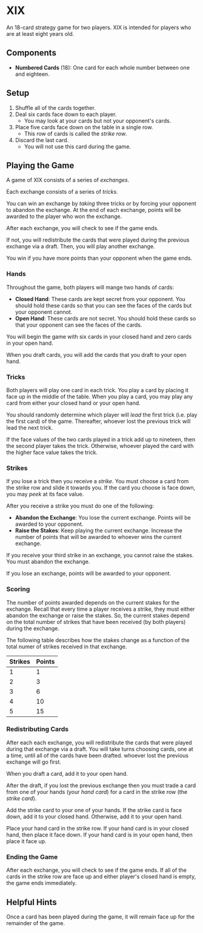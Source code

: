 # XIX
An 18-card strategy game for two players.
XIX is intended for players who are at least eight years old.

## Components
  - **Numbered Cards** (18): One card for each whole number between one and eighteen.

## Setup
  1. Shuffle all of the cards together.
  2. Deal six cards face down to each player.
     - You may look at your cards but not your opponent's cards.
  3. Place five cards face down on the table in a single row.
     - This row of cards is called the _strike row_.
  4. Discard the last card.
     - You will not use this card during the game.

## Playing the Game
A game of XIX consists of a series of _exchanges_.

Each exchange consists of a series of _tricks_.

You can win an exchange by _taking_ three tricks or by forcing your opponent to abandon the exchange.
At the end of each exchange, points will be awarded to the player who won the exchange.

After each exchange, you will check to see if the game ends.

If not, you will redistribute the cards that were played during the previous exchange via a draft. Then, you will play another exchange.

You win if you have more points than your opponent when the game ends.

### Hands
Throughout the game, both players will mange two hands of cards:
  - **Closed Hand**: These cards are kept secret from your opponent. You should hold these cards so that you can see the faces of the cards but your opponent cannot.
  - **Open Hand**: These cards are not secret. You should hold these cards so that your opponent can see the faces of the cards.

You will begin the game with six cards in your closed hand and zero cards in your open hand.

When you draft cards, you will add the cards that you draft to your open hand.

### Tricks
Both players will play one card in each trick.
You play a card by placing it face up in the middle of the table.
When you play a card, you may play any card from either your closed hand or your open hand.

You should randomly determine which player will _lead_ the first trick (i.e. play the first card) of the game. Thereafter, whoever lost the previous trick will lead the next trick.

If the face values of the two cards played in a trick add up to nineteen, then the second player takes the trick. Otherwise, whoever played the card with the higher face value takes the trick.

### Strikes
If you lose a trick then you receive a _strike_. You must choose a card from the strike row and slide it towards you. If the card you choose is face down, you may _peek_ at its face value.

After you receive a strike you must do one of the following:
  - **Abandon the Exchange**: You lose the current exchange. Points will be awarded to your opponent.
  - **Raise the Stakes**: Keep playing the current exchange. Increase the number of points that will be awarded to whoever wins the current exchange.

If you receive your third strike in an exchange, you cannot raise the stakes. You must abandon the exchange.

If you lose an exchange, points will be awarded to your opponent.

### Scoring
The number of points awarded depends on the current stakes for the exchange.  Recall that every time a player receives a strike, they must either abandon the exchange or raise the stakes. So, the current stakes depend on the total number of strikes that have been received (by both players) during the exchange.

The following table describes how the stakes change as a function of the total numer of strikes received in that exchange.

| Strikes | Points |
|---------|--------|
| 1 | 1 |
| 2 | 3 |
| 3 | 6 |
| 4 | 10 |
| 5 | 15 |

### Redistributing Cards
After each each exchange, you will redistribute the cards that were played during that exchange via a draft. You will take turns choosing cards, one at a time, until all of the cards have been drafted.
whoever lost the previous exchange will go first.

When you draft a card, add it to your open hand.

After the draft, if you lost the previous exchange then you must trade a card from one of your hands (your _hand card_) for a card in the strike row (the _strike card_).

Add the strike card to your one of your hands. If the strike card is face down, add it to your closed hand. Otherwise, add it to your open hand.

Place your hand card in the strike row. If your hand card is in your closed hand, then place it face down. If your hand card is in your open hand, then place it face up.

### Ending the Game
After each exchange, you will check to see if the game ends. If all of the cards in the strike row are face up and either player's closed hand is empty, the game ends immediately.

## Helpful Hints
Once a card has been played during the game, it will remain face up for the remainder of the game.
<!--During the game, the face value of some cards, e.g. cards in the players' open hands and cards that are placed face up on the table, will be known to both players while others. These cards are _public_ cards. Other cards,  e.g. cards in the players' closed hands and cards that are placed face down on the table, are unknown to at least one player. These cards are _private_ cards.

At the beginning of the game, all of the cards are private cards.  As you play, some of the cards will become public cards.  Once a card has become a public card, it will remain a public card for the rest of the game. -->
